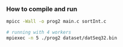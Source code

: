 ### How to compile and run

```bash
mpicc -Wall -o prog2 main.c sortInt.c

# running with 4 workers
mpiexec -n 5 ./prog2 dataset/datSeq32.bin
```